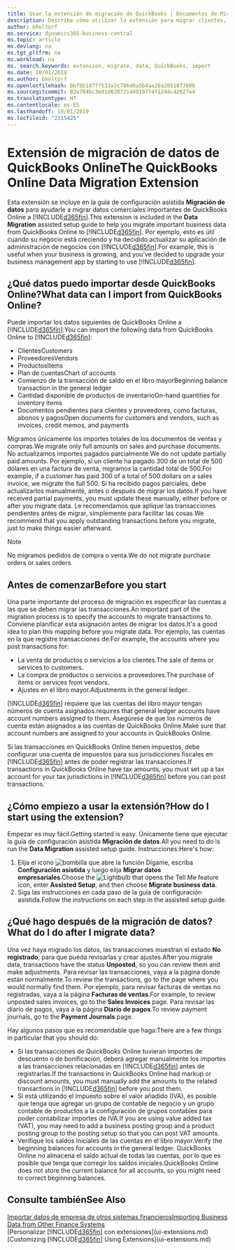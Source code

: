 ```yaml
---
title: Usar la extensión de migración de QuickBooks | Documentos de Microsoft
description: Describe cómo utilizar la extensión para migrar clientes, proveedores, elementos y cuentas de QuickBooks Online a Business Central.
author: bholtorf
ms.service: dynamics365-business-central
ms.topic: article
ms.devlang: na
ms.tgt_pltfrm: na
ms.workload: na
ms. search.keywords: extension, migrate, data, QuickBooks, import
ms.date: 10/01/2019
ms.author: bholtorf
ms.openlocfilehash: bbfbb187ff533a2c786d0a5b4aa26a20518f760b
ms.sourcegitcommit: 02e704bc3e01d62072144919774f1244c42827e4
ms.translationtype: HT
ms.contentlocale: es-ES
ms.lasthandoff: 10/01/2019
ms.locfileid: "2315425"
---
```

# <a name="the-quickbooks-online-data-migration-extension"></a><span data-ttu-id="42574-103">Extensión de migración de datos de QuickBooks Online</span><span class="sxs-lookup"><span data-stu-id="42574-103">The QuickBooks Online Data Migration Extension</span></span>
<span data-ttu-id="42574-104">Esta extensión se incluye en la guía de configuración asistida **Migración de datos** para ayudarle a migrar datos comerciales importantes de QuickBooks Online a [!INCLUDE[d365fin](includes/d365fin_md.md)].</span><span class="sxs-lookup"><span data-stu-id="42574-104">This extension is included in the **Data Migration** assisted setup guide to help you migrate important business data from QuickBooks Online to [!INCLUDE[d365fin](includes/d365fin_md.md)].</span></span> <span data-ttu-id="42574-105">Por ejemplo, esto es útil cuando su negocio está creciendo y ha decidido actualizar su aplicación de administración de negocios con [!INCLUDE[d365fin](includes/d365fin_md.md)].</span><span class="sxs-lookup"><span data-stu-id="42574-105">For example, this is useful when your business is growing, and you've decided to upgrade your business management app by starting to use [!INCLUDE[d365fin](includes/d365fin_md.md)].</span></span>

## <a name="what-data-can-i-import-from-quickbooks-online"></a><span data-ttu-id="42574-106">¿Qué datos puedo importar desde QuickBooks Online?</span><span class="sxs-lookup"><span data-stu-id="42574-106">What data can I import from QuickBooks Online?</span></span>
<span data-ttu-id="42574-107">Puede importar los datos siguientes de QuickBooks Online a [!INCLUDE[d365fin](includes/d365fin_md.md)]:</span><span class="sxs-lookup"><span data-stu-id="42574-107">You can import the following data from QuickBooks Online to [!INCLUDE[d365fin](includes/d365fin_md.md)]:</span></span>  

* <span data-ttu-id="42574-108">Clientes</span><span class="sxs-lookup"><span data-stu-id="42574-108">Customers</span></span>
* <span data-ttu-id="42574-109">Proveedores</span><span class="sxs-lookup"><span data-stu-id="42574-109">Vendors</span></span>
* <span data-ttu-id="42574-110">Productos</span><span class="sxs-lookup"><span data-stu-id="42574-110">Items</span></span>
* <span data-ttu-id="42574-111">Plan de cuentas</span><span class="sxs-lookup"><span data-stu-id="42574-111">Chart of accounts</span></span>
* <span data-ttu-id="42574-112">Comienzo de la transacción de saldo en el libro mayor</span><span class="sxs-lookup"><span data-stu-id="42574-112">Beginning balance transaction in the general ledger</span></span>
* <span data-ttu-id="42574-113">Cantidad disponible de productos de inventario</span><span class="sxs-lookup"><span data-stu-id="42574-113">On-hand quantities for inventory items</span></span>
* <span data-ttu-id="42574-114">Documentos pendientes para clientes y proveedores, como facturas, abonos y pagos</span><span class="sxs-lookup"><span data-stu-id="42574-114">Open documents for customers and vendors, such as invoices, credit memos, and payments</span></span>

<span data-ttu-id="42574-115">Migramos únicamente los importes totales de los documentos de ventas y compras.</span><span class="sxs-lookup"><span data-stu-id="42574-115">We migrate only full amounts on sales and purchase documents.</span></span> <span data-ttu-id="42574-116">No actualizamos importes pagados parcialmente.</span><span class="sxs-lookup"><span data-stu-id="42574-116">We do not update partially paid amounts.</span></span> <span data-ttu-id="42574-117">Por ejemplo, si un cliente ha pagado 300 de un total de 500 dólares en una factura de venta, migramos la cantidad total de 500.</span><span class="sxs-lookup"><span data-stu-id="42574-117">For example, if a customer has paid 300 of a total of 500 dollars on a sales invoice, we migrate the full 500.</span></span> <span data-ttu-id="42574-118">Si ha recibido pagos parciales, debe actualizarlos manualmente, antes o después de migrar los datos.</span><span class="sxs-lookup"><span data-stu-id="42574-118">If you have received partial payments, you must update these manually, either before or after you migrate data.</span></span> <span data-ttu-id="42574-119">Le recomendamos que aplique las transacciones pendientes antes de migrar, simplemente para facilitar las cosas.</span><span class="sxs-lookup"><span data-stu-id="42574-119">We recommend that you apply outstanding transactions before you migrate, just to make things easier afterward.</span></span>

> [!NOTE]  
>   <span data-ttu-id="42574-120">No migramos pedidos de compra o venta.</span><span class="sxs-lookup"><span data-stu-id="42574-120">We do not migrate purchase orders or sales orders.</span></span>

## <a name="before-you-start"></a><span data-ttu-id="42574-121">Antes de comenzar</span><span class="sxs-lookup"><span data-stu-id="42574-121">Before you start</span></span>
<span data-ttu-id="42574-122">Una parte importante del proceso de migración es especificar las cuentas a las que se deben migrar las transacciones.</span><span class="sxs-lookup"><span data-stu-id="42574-122">An important part of the migration process is to specify the accounts to migrate transactions to.</span></span> <span data-ttu-id="42574-123">Conviene planificar esta asignación antes de migrar los datos.</span><span class="sxs-lookup"><span data-stu-id="42574-123">It's a good idea to plan this mapping before you migrate data.</span></span> <span data-ttu-id="42574-124">Por ejemplo, las cuentas en la que registre transacciones de:</span><span class="sxs-lookup"><span data-stu-id="42574-124">For example, the accounts where you post transactions for:</span></span>  

* <span data-ttu-id="42574-125">La venta de productos o servicios a los clientes.</span><span class="sxs-lookup"><span data-stu-id="42574-125">The sale of items or services to customers.</span></span>
* <span data-ttu-id="42574-126">La compra de productos o servicios a proveedores.</span><span class="sxs-lookup"><span data-stu-id="42574-126">The purchase of items or services from vendors.</span></span>  
* <span data-ttu-id="42574-127">Ajustes en el libro mayor.</span><span class="sxs-lookup"><span data-stu-id="42574-127">Adjustments in the general ledger.</span></span>  

[!INCLUDE[d365fin](includes/d365fin_md.md)] <span data-ttu-id="42574-128">requiere que las cuentas del libro mayor tengan números de cuenta asignados.</span><span class="sxs-lookup"><span data-stu-id="42574-128">requires that general ledger accounts have account numbers assigned to them.</span></span> <span data-ttu-id="42574-129">Asegúrese de que los números de cuenta están asignados a las cuentas de QuickBooks Online.</span><span class="sxs-lookup"><span data-stu-id="42574-129">Make sure that account numbers are assigned to your accounts in QuickBooks Online.</span></span>

<span data-ttu-id="42574-130">Si las transacciones en QuickBooks Online tienen impuestos, debe configurar una cuenta de impuestos para sus jurisdicciones fiscales en [!INCLUDE[d365fin](includes/d365fin_md.md)] antes de poder registrar las transacciones.</span><span class="sxs-lookup"><span data-stu-id="42574-130">If transactions in QuickBooks Online have tax amounts, you must set up a tax account for your tax jurisdictions in [!INCLUDE[d365fin](includes/d365fin_md.md)] before you can post transactions.</span></span>

## <a name="how-do-i-start-using-the-extension"></a><span data-ttu-id="42574-131">¿Cómo empiezo a usar la extensión?</span><span class="sxs-lookup"><span data-stu-id="42574-131">How do I start using the extension?</span></span>
<span data-ttu-id="42574-132">Empezar es muy fácil.</span><span class="sxs-lookup"><span data-stu-id="42574-132">Getting started is easy.</span></span> <span data-ttu-id="42574-133">Únicamente tiene que ejecutar la guía de configuración asistida **Migración de datos**.</span><span class="sxs-lookup"><span data-stu-id="42574-133">All you need to do is run the **Data Migration** assisted setup guide.</span></span> <span data-ttu-id="42574-134">Instrucciones:</span><span class="sxs-lookup"><span data-stu-id="42574-134">Here's how:</span></span>

1. <span data-ttu-id="42574-135">Elija el icono ![bombilla que abre la función Dígame](media/ui-search/search_small.png "Dígame que desea hacer"), escriba **Configuración asistida** y luego elija **Migrar datos empresariales**.</span><span class="sxs-lookup"><span data-stu-id="42574-135">Choose the ![Lightbulb that opens the Tell Me feature](media/ui-search/search_small.png "Tell me what you want to do") icon, enter **Assisted Setup**, and then choose **Migrate business data**.</span></span>
2. <span data-ttu-id="42574-136">Siga las instrucciones en cada paso de la guía de configuración asistida.</span><span class="sxs-lookup"><span data-stu-id="42574-136">Follow the instructions on each step in the assisted setup guide.</span></span>

## <a name="what-do-i-do-after-i-migrate-data"></a><span data-ttu-id="42574-137">¿Qué hago después de la migración de datos?</span><span class="sxs-lookup"><span data-stu-id="42574-137">What do I do after I migrate data?</span></span>
<span data-ttu-id="42574-138">Una vez haya migrado los datos, las transacciones muestran el estado **No registrado**, para que pueda revisarlas y crear ajustes.</span><span class="sxs-lookup"><span data-stu-id="42574-138">After you migrate data, transactions have the status **Unposted**, so you can review them and make adjustments.</span></span> <span data-ttu-id="42574-139">Para revisar las transacciones, vaya a la página donde están normalmente.</span><span class="sxs-lookup"><span data-stu-id="42574-139">To review the transactions, go to the page where you would normally find them.</span></span> <span data-ttu-id="42574-140">Por ejemplo, para revisar facturas de ventas no registradas, vaya a la página **Facturas de ventas**.</span><span class="sxs-lookup"><span data-stu-id="42574-140">For example, to review unposted sales invoices, go to the **Sales Invoices** page.</span></span> <span data-ttu-id="42574-141">Para revisar las diario de pagos, vaya a la página **Diario de pagos**.</span><span class="sxs-lookup"><span data-stu-id="42574-141">To review payment journals, go to the **Payment Journals** page.</span></span>   

<span data-ttu-id="42574-142">Hay algunos pasos que es recomendable que haga:</span><span class="sxs-lookup"><span data-stu-id="42574-142">There are a few things in particular that you should do:</span></span>

* <span data-ttu-id="42574-143">Si las transacciones de QuickBooks Online tuvieran importes de descuento o de bonificación, deberá agregar manualmente los importes a las transacciones relacionadas en [!INCLUDE[d365fin](includes/d365fin_md.md)] antes de registrarlas.</span><span class="sxs-lookup"><span data-stu-id="42574-143">If the transactions in QuickBooks Online had markup or discount amounts, you must manually add the amounts to the related transactions in [!INCLUDE[d365fin](includes/d365fin_md.md)] before you post them.</span></span>
* <span data-ttu-id="42574-144">Si está utilizando el impuesto sobre el valor añadido (IVA), es posible que tenga que agregar un grupo de contable de negocio y un grupo contable de productos a la configuración de grupos contables para poder contabilizar importes de IVA.</span><span class="sxs-lookup"><span data-stu-id="42574-144">If you are using value added tax (VAT), you may need to add a business posting group and a product posting group to the posting setup so that you can post VAT amounts.</span></span>
* <span data-ttu-id="42574-145">Verifique los saldos iniciales de las cuentas en el libro mayor.</span><span class="sxs-lookup"><span data-stu-id="42574-145">Verify the beginning balances for accounts in the general ledger.</span></span> <span data-ttu-id="42574-146">QuickBooks Online no almacena el saldo actual de todas las cuentas, por lo que es posible que tenga que corregir los saldos iniciales.</span><span class="sxs-lookup"><span data-stu-id="42574-146">QuickBooks Online does not store the current balance for all accounts, so you might need to correct beginning balances.</span></span>

## <a name="see-also"></a><span data-ttu-id="42574-147">Consulte también</span><span class="sxs-lookup"><span data-stu-id="42574-147">See Also</span></span>
[<span data-ttu-id="42574-148">Importar datos de empresa de otros sistemas financieros</span><span class="sxs-lookup"><span data-stu-id="42574-148">Importing Business Data from Other Finance Systems</span></span>](across-import-data-configuration-packages.md)  
<span data-ttu-id="42574-149">[Personalizar [!INCLUDE[d365fin](includes/d365fin_md.md)] con extensiones](ui-extensions.md)</span><span class="sxs-lookup"><span data-stu-id="42574-149">[Customizing [!INCLUDE[d365fin](includes/d365fin_md.md)] Using Extensions](ui-extensions.md)</span></span>  
